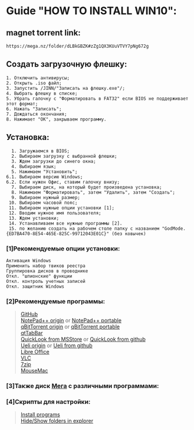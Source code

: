 # Guide "HOW TO INSTALL WIN10":
## magnet torrent link:

	https://mega.nz/folder/dLBkGBZK#zZg1QX3KUuVTVY7pNg672g

## Создать загрузочную флешку:
	
	1. Отключить антивирусы;
	2. Открыть .iso файл;
	3. Запустить /JINN/"Записать на флешку.exe"/;
	4. Выбрать флешку в списке;
	5. Убрать галочку с "Форматировать в FAT32" если BIOS не поддерживает этот формат;
	6. Нажать "Записать";
	7. Дождаться окончания;
	8. Нажимает "ОК", закрываем программу.
	
## Установка:

	  1. Загружаемся в BIOS;
	  2. Выбираем загрузку с выбранной флешки;
	  3. Ждем загрузки до синего окна;
	  4. Выбираем язык;
	  5. Нажимаем "Установить";
	6.1. Выбираем версию Windows;
	6.2. Если нужен Офис, ставим галочку внизу;
	  7. Выбираем диск, на который будет произведена установка;
	  8. Нажимаем "Форматировать", затем "Удалить", затем "Создать";
	  9. Выбираем нужный размер;
	 10. Выбираем часовой пояс;
	 11. Выбираем нужные опции установки [1];
	 12. Вводим нужное имя пользователя;
	 13. Ждем установки;
	 14. Устанавливаем все нужные программы [2].
	 15. по желанию создать на рабочем столе папку с названием "GodMode.{ED7BA470-8E54-465E-825C-99712043E01C}" (без ковычек)
	
### [1]Рекомендуемые опции установки:

	Активация Windows
	Применить набор твиков реестра
	Группировка дисков в проводнике
	Откл. "шпионские" функции
	Откл. контроль учетных записей
	Откл. защитник Windows
	
### [2]Рекомендуемые программы:

>[GitHub](https://desktop.github.com)</br>
[NotePad++ origin](notepad-plus-plus.org/downloads) or
[NotePad++ portable](https://portableapps.com/de/apps/development/notepadpp_portable)</br>
[qBitTorrent origin](https://www.qbittorrent.org/download.php) or
[qBitTorrent portable](https://portableapps.com/apps/internet/qbittorrent_portable)</br>
[qtTabBar](http://qttabbar.wikidot.com)</br>
[QuickLook from MSStore](https://www.microsoft.com/en-us/p/quicklook/9nv4bs3l1h4s) or
[QuickLook from github](https://github.com/QL-Win/QuickLook/releases)</br>
[Ueli origin](https://ueli.app/#/download) or
[Ueli from github](https://github.com/oliverschwendener/ueli)</br>
[Libre Office](https://www.libreoffice.org/download/download/)</br>
[VLC](https://www.videolan.org/vlc/download-windows.html)</br>
[7zip](https://www.7-zip.org/download.html)</br>
[MouseMac](https://mousemac.tarcode.ru)</br>


### [3]Также диск [Мега](https://mega.nz/folder/hXgmADpI#684WNaV4eOfVbs2GoLMz8g) с различными программами:

### [4]Скрипты для настройки:
>[Install programs](https://raw.githubusercontent.com/obezglavlen/Windows-installation/master/niniteinstall.ps1)</br>
[Hide/Show folders in explorer](https://raw.githubusercontent.com/obezglavlen/Windows-installation/master/hide_forlders_explorer.ps1)


